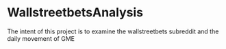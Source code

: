 # WallstreetbetsAnalysis
The intent of this project is to examine the wallstreetbets subreddit and the daily movement of GME 
